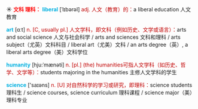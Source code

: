 ☀ <font color="red">**文科 理科：**</font>
<font color="sky blue">**liberal**</font> [ˈlɪbərəl]
<font color="#c00000">adj. 人文（教育）的：</font>a liberal education 人文教育

<font color="sky blue">**art**</font> [ɑːt] 
<font color="#c00000">n. [C, usually pl.] 人文学科，即文科（例如历史、文学或语言）：</font>arts and social science 人文与社会科学 / arts and sciences 文科和理科 / arts subject（尤英）文科科目 / liberal art（尤美）文科 / an arts degree（英）, a liberal arts degree（美）文科学位
           
<font color="sky blue">**humanity**</font> [hju:ˈmænəti]
<font color="#c00000">n. [pl.] (the) humanities可指人文学科（如历史、哲学、文学等）：</font>students majoring in the humanities 主修人文学科的学生

<font color="sky blue">**science**</font> ['saɪəns] 
<font color="#c00000">n. [U] 对自然科学的学习或研究，即理科：</font>science students 理科生 / science courses, science curriculum 理科课程 / science major（美）理科专业
